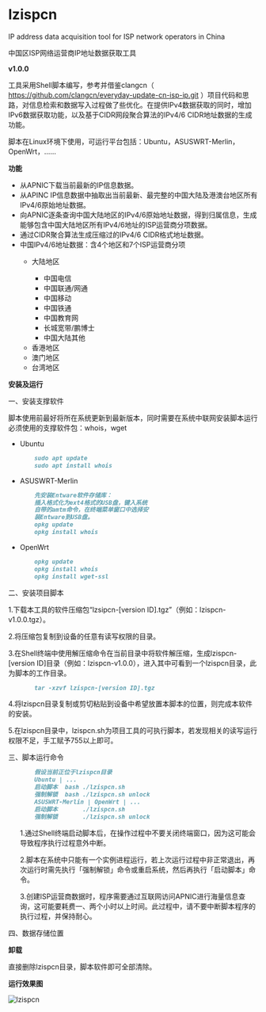 # lzispcn
IP address data acquisition tool for ISP network operators in China

中国区ISP网络运营商IP地址数据获取工具

**v1.0.0**

工具采用Shell脚本编写，参考并借鉴clangcn（ https://github.com/clangcn/everyday-update-cn-isp-ip.git ）项目代码和思路，对信息检索和数据写入过程做了些优化。在提供IPv4数据获取的同时，增加IPv6数据获取功能，以及基于CIDR网段聚合算法的IPv4/6 CIDR地址数据的生成功能。

脚本在Linux环境下使用，可运行平台包括：Ubuntu，ASUSWRT-Merlin，OpenWrt，......

**功能**
<ul><li>从APNIC下载当前最新的IP信息数据。</li>
<li>从APINC IP信息数据中抽取出当前最新、最完整的中国大陆及港澳台地区所有IPv4/6原始地址数据。</li>
<li>向APNIC逐条查询中国大陆地区的IPv4/6原始地址数据，得到归属信息，生成能够包含中国大陆地区所有IPv4/6地址的ISP运营商分项数据。</li>
<li>通过CIDR聚合算法生成压缩过的IPv4/6 CIDR格式地址数据。</li>
<li>中国IPv4/6地址数据：含4个地区和7个ISP运营商分项</li>
    <ul><li>大陆地区</li>
        <ul><li>中国电信</li>
        <li>中国联通/网通</li>
        <li>中国移动</li>
        <li>中国铁通</li>
        <li>中国教育网</li>
        <li>长城宽带/鹏博士</li>
        <li>中国大陆其他</li></ul>
    <li>香港地区</li>
    <li>澳门地区</li>
    <li>台湾地区</li></ul></ul>

**安装及运行**

一、安装支撑软件

脚本使用前最好将所在系统更新到最新版本，同时需要在系统中联网安装脚本运行必须使用的支撑软件包：whois，wget
<ul><li>Ubuntu</li>

```markdown
    sudo apt update
    sudo apt install whois
```
<li>ASUSWRT-Merlin</li>

```markdown
    先安装Entware软件存储库：
    插入格式化为ext4格式的USB盘，键入系统
    自带的amtm命令，在终端菜单窗口中选择安
    装Entware到USB盘。
    opkg update
    opkg install whois
```
<li>OpenWrt</li>

```markdown
    opkg update
    opkg install whois
    opkg install wget-ssl
```
</ul>

二、安装项目脚本

1.下载本工具的软件压缩包“lzsipcn-[version ID].tgz”（例如：lzispcn-v1.0.0.tgz）。

2.将压缩包复制到设备的任意有读写权限的目录。

3.在Shell终端中使用解压缩命令在当前目录中将软件解压缩，生成lzispcn-[version ID]目录（例如：lzispcn-v1.0.0），进入其中可看到一个lzispcn目录，此为脚本的工作目录。<ul>
```markdown
    tar -xzvf lzispcn-[version ID].tgz
```
</ul>

4.将lzispcn目录复制或剪切粘贴到设备中希望放置本脚本的位置，则完成本软件的安装。

5.在lzispcn目录中，lzispcn.sh为项目工具的可执行脚本，若发现相关的读写运行权限不足，手工赋予755以上即可。

三、脚本运行命令

<ul>

```markdown
    假设当前正位于lzispcn目录
    Ubuntu | ...
    启动脚本  bash ./lzispcn.sh
    强制解锁  bash ./lzispcn.sh unlock
    ASUSWRT-Merlin | OpenWrt | ...
    启动脚本       ./lzispcn.sh
    强制解锁       ./lzispcn.sh unlock
```
</ul>
<ul>1.通过Shell终端启动脚本后，在操作过程中不要关闭终端窗口，因为这可能会导致程序执行过程意外中断。</ul>
<ul>2.脚本在系统中只能有一个实例进程运行，若上次运行过程中非正常退出，再次运行时需先执行「强制解锁」命令或重启系统，然后再执行「启动脚本」命令。</ul>
<ul>3.创建ISP运营商数据时，程序需要通过互联网访问APNIC进行海量信息查询，这可能要耗费一、两个小时以上时间。此过程中，请不要中断脚本程序的执行过程，并保持耐心。</ul>

四、数据存储位置

**卸载**

直接删除lzispcn目录，脚本软件即可全部清除。

**运行效果图**

![lzispcn](https://user-images.githubusercontent.com/73221087/229790889-b6f02ff0-9f09-441a-8b83-aa029d3a6458.jpg)
